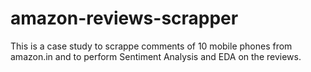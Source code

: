# amazon-reviews-scrapper
This is a case study to scrappe comments of 10 mobile phones from amazon.in and to perform Sentiment Analysis and EDA on the reviews.
